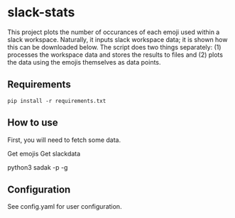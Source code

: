 # slack-stats
This project plots the number of occurances of each emoji used within a slack workspace. Naturally, it inputs slack workspace data; it is shown how this can be downloaded below. The script does two things separately: (1) processes the workspace data and stores the results to files and (2) plots the data using the emojis themselves as data points.


## Requirements
`pip install -r requirements.txt`

## How to use
First, you will need to fetch some data. 

Get emojis
Get slackdata

python3 sadak -p -g

## Configuration
See config.yaml for user configuration.
